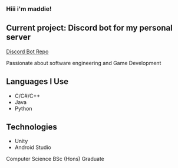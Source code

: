 ### Hiii i'm maddie!

## Current project: Discord bot for my personal server

[Discord Bot Repo](https://github.com/madsies/General-Discord-Bot)

Passionate about software engineering and Game Development

## Languages I Use
- C/C#/C++
- Java
- Python

## Technologies
- Unity
- Android Studio

Computer Science BSc (Hons) Graduate

